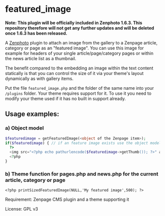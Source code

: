featured_image
================
**Note: This plugin will be officially included in Zenphoto 1.6.3. This repository therefore will not get any further updates and will be deleted once 1.6.3 has been released.**

A [Zenphoto](http://www.zenphoto.org) plugin to attach an image from the gallery to a Zenpage article, category or page as an "featured image". You can use this image for example for headers of your single article/page/category pages or within the news article list as a thumbnail. 

The benefit compared to the embedding an image within the text content statically is that you can control the size of it via your theme's layout dynamically as with gallery items.
 
 
Put the file `featured_image.php` and the folder of the same name into your `/plugins` folder. Your theme requires support for it. To use it you need to modify your theme used if it has no built in support already. 

## Usage examples:
  
### a) Object model 

```php
$featuredimage = getFeaturedImage(<object of the Zenpage item>);
if($featuredimage) { // if an feature image exists use the object model
  ?>
  <img src="<?php echo pathurlencode($featuredimage->getThumb()); ?>" alt="<?php echo  html_encode($featuredimage->getTitle()); ?>">
  <?php
}
```
  
### b) Theme function for pages.php and news.php for the current article, category or page

```<?php printSizedFeaturedImage(NULL,'My featured image',500); ?>```
   
Requirement: Zenpage CMS plugin and a theme supporting it

License: GPL v3
